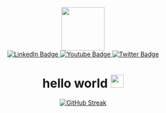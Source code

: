 <div id="header" align="center">
  <img src="https://media.giphy.com/media/KHMbz8wbmOp0tf2ejO/giphy.gif" width="100"/>
<div id="badges">
  <a href="your-linkedin-URL">
    <img src="https://img.shields.io/badge/LinkedIn-blue?style=for-the-badge&logo=linkedin&logoColor=white" alt="LinkedIn Badge"/>
  </a>
  <a href="your-youtube-URL">
    <img src="https://img.shields.io/badge/YouTube-red?style=for-the-badge&logo=youtube&logoColor=white" alt="Youtube Badge"/>
  </a>
  <a href="your-twitter-URL">
    <img src="https://img.shields.io/badge/Twitter-blue?style=for-the-badge&logo=twitter&logoColor=white" alt="Twitter Badge"/>
  </a>
</div>
<img src="https://komarev.com/ghpvc/?username=kyle-mcr&style=flat-square&color=blue" alt=""/>
<h1>
  hello world
  <img src="https://media.giphy.com/media/hvRJCLFzcasrR4ia7z/giphy.gif" width="30px"/>
</h1>  
</div>
<div id="body" align="center">
<a href="https://git.io/streak-stats"><img src="https://streak-stats.demolab.com?user=kyle-mcr&theme=duskfox&exclude_days=Sun%2CSat" alt="GitHub Streak" /></a>
</div>
